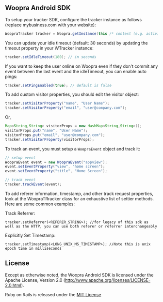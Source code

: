 ## Woopra Android SDK

To setup your tracker SDK, configure the tracker instance as follows (replace mybusiness.com with your website):

``` java
WoopraTracker tracker = Woopra.getInstance(this /* context (e.g. activity) */).getTracker("mybusiness.com");
```

You can update your idle timeout (default: 30 seconds) by updating the timeout property in your WTracker instance:

``` java
tracker.setIdleTimeout(180); // in seconds
```

If you want to keep the user online on Woopra even if they don't commit any event between the last event and the idleTimeout, you can enable auto pings:

``` java
tracker.setPingEnabled(true); // default is false
```

To add custom visitor properties, you should edit the visitor object:

``` java
tracker.setVisitorProperty("name", "User Name");
tracker.setVisitorProperty("email", "user@company.com");
```

Or,

``` java
Map<String,String> visitorProps = new HashMap<String,String>();
visitorProps.put("name", "User Name");
visitorProps.put("email", "user@company.com");
tracker.setVisitorProperty(visitorProps);
```

To track an event, you must setup a `WoopraEvent` object and track it:

``` java
// setup event
WoopraEvent event = new WoopraEvent("appview");
event.setEventProperty("view", "home screen");
event.setEventProperty("title", "Home Screen");

// track event
tracker.trackEvent(event);
```

To add referer information, timestamp, and other track request properties, look at the WoopraTRracker class for an exhaustive list of settier methods.  Here are some common examples:

Track Referrer:
```
tracker.setReferrer(<REFERER_STRING>); //for legacy of this sdk as well as the HTTP, you can use both referer or referrer interchangeably
```

Explicitly Set Timestamp:
```
tracker.setTimestamp(<LONG_UNIX_MS_TIMESTAMP>); //Note this is unix epoch time in milliseconds
```


## License

Except as otherwise noted, the Woopra Android SDK is licensed under the Apache License, Version 2.0 (http://www.apache.org/licenses/LICENSE-2.0.html).

Ruby on Rails is released under the [MIT License](http://www.opensource.org/licenses/MIT)

